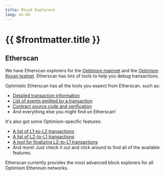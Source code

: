 ```yaml
---
title: Block Explorers
lang: en-US
---
```


# {{ $frontmatter.title }}

## Etherscan

We have Etherscan explorers for the [Optimism mainnet](https://optimistic.etherscan.io) and the [Optimism Kovan testnet](https://kovan-optimistic.etherscan.io).
Etherscan has lots of tools to help you debug transactions.

Optimistic Etherscan has all the tools you expect from Etherscan, such as:
- [Detailed transaction information](https://optimistic.etherscan.io/tx/0x292423266d6da24126dc4e0e81890c22a67295cc8b1a987e71ad84748511452f)
- [List of events emitted by a transaction](https://optimistic.etherscan.io/tx/0x292423266d6da24126dc4e0e81890c22a67295cc8b1a987e71ad84748511452f#eventlog)
- [Contract source code and verification](https://optimistic.etherscan.io/address/0x420000000000000000000000000000000000000F#code)
- And everything else you might find on Etherscan!

It's also got some Optimism-specific features:
- [A list of L1-to-L2 transactions](https://optimistic.etherscan.io/txsEnqueued)
- [A list of L2-to-L1 transactions](https://optimistic.etherscan.io/txsExit)
- [A tool for finalizing L2-to-L1 transactions](https://optimistic.etherscan.io/messagerelayer)
- And more! Just check it out and click around to find all of the available features.

Etherscan currently provides the most advanced block explorers for all Optimism Ethereum networks.